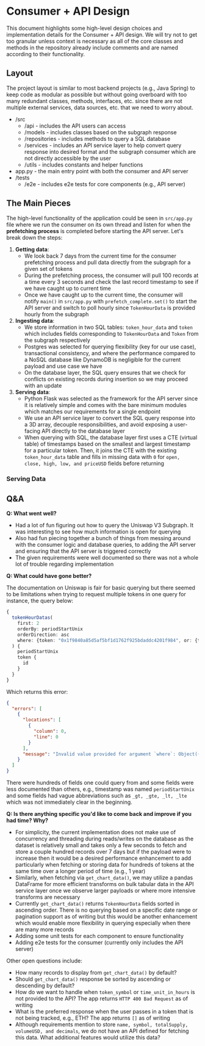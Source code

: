 # Consumer + API Design

This document highlights some high-level design choices and implementation details for the Consumer + API design. We will try not to get too granular unless context is necessary as all of the core classes and methods in the repository already include comments and are named according to their functionality.

## Layout

The project layout is similar to most backend projects (e.g., Java Spring) to keep code as modular as possible but without going overboard with too many redundant classes, methods, interfaces, etc. since there are not multiple external services, data sources, etc. that we need to worry about.

- /src
  - /api - includes the API users can access
  - /models - includes classes based on the subgraph response
  - /repositories - includes methods to query a SQL database
  - /services - includes an API service layer to help convert query response into desired format and the subgraph consumer which are not directly accessible by the user
  - /utils - includes constants and helper functions
- app.py - the main entry point with both the consumer and API server
- /tests
  - /e2e - includes e2e tests for core components (e.g., API server)

## The Main Pieces

The high-level functionality of the application could be seen in `src/app.py` file where we run the consumer on its own thread and listen for when the **prefetching process** is completed before starting the API server. Let's break down the steps:

1. **Getting data**:
   - We look back 7 days from the current time for the consumer prefetching process and pull data directly from the subgraph for a given set of tokens
   - During the prefetching process, the consumer will pull 100 records at a time every 3 seconds and check the last record timestamp to see if we have caught up to current time
   - Once we have caught up to the current time, the consumer will notify `main()` in `src/app.py` with `prefetch_complete.set()` to start the API server and switch to poll hourly since `TokenHourData` is provided hourly from the subgraph
2. **Ingesting data**:
   - We store information in two SQL tables: `token_hour_data` and `token` which includes fields corresponding to `TokenHourData` and `Token` from the subgraph respectively
   - Postgres was selected for querying flexibility (key for our use case), transactional consistency, and where the performance compared to a NoSQL database like DynamoDB is negligible for the current payload and use case we have
   - On the database layer, the SQL query ensures that we check for conflicts on existing records during insertion so we may proceed with an update
3. **Serving data**:
   - Python Flask was selected as the framework for the API server since it is relatively simple and comes with the bare minimum modules which matches our requirements for a single endpoint
   - We use an API service layer to convert the SQL query response into a 3D array, decouple responsibilities, and avoid exposing a user-facing API directly to the database layer
   - When querying with SQL, the database layer first uses a CTE (virtual table) of timestamps based on the smallest and largest timestamp for a particular token. Then, it joins the CTE with the existing `token_hour_data` table and fills in missing data with `0` for `open, close, high, low, and priceUSD` fields before returning

### Serving Data

## Q&A

**Q: What went well?**

- Had a lot of fun figuring out how to query the Uniswap V3 Subgraph. It was interesting to see how much information is open for querying
- Also had fun piecing together a bunch of things from messing around with the consumer logic and database queries, to adding the API server and ensuring that the API server is triggered correctly
- The given requirements were well documented so there was not a whole lot of trouble regarding implementation

**Q: What could have gone better?**

The documentation on Uniswap is fair for basic querying but there seemed to be limitations when trying to request multiple tokens in one query for instance, the query below:

```typescript
{
  tokenHourDatas(
    first: 2
    orderBy: periodStartUnix
    orderDirection: asc
    where: {token: "0x1f9840a85d5af5bf1d1762f925bdaddc4201f984", or: {token: "0x6b175474e89094c44da98b954eedeac495271d0f"}}
  ) {
    periodStartUnix
    token {
      id
    }
  }
}
```

Which returns this error:

```json
{
  "errors": [
    {
      "locations": [
        {
          "column": 0,
          "line": 0
        }
      ],
      "message": "Invalid value provided for argument `where`: Object({\"or\": Object({\"token\": String(\"0x6b175474e89094c44da98b954eedeac495271d0f\")}), \"token\": String(\"0x1f9840a85d5af5bf1d1762f925bdaddc4201f984\")})"
    }
  ]
}
```

There were hundreds of fields one could query from and some fields were less documented than others, e.g., timestamp was named `periodStartUnix` and some fields had vague abbreviations such as `_gt, _gte, _lt, _lte` which was not immediately clear in the beginning.

**Q: Is there anything specific you'd like to come back and improve if you had time? Why?**

- For simplicity, the current implementation does not make use of concurrency and threading during reads/writes on the database as the dataset is relatively small and takes only a few seconds to fetch and store a couple hundred records over 7 days but if the payload were to increase then it would be a desired performance enhancement to add particularly when fetching or storing data for hundreds of tokens at the same time over a longer period of time (e.g., 1 year)
- Similarly, when fetching via `get_chart_data()`, we may utilize a pandas DataFrame for more efficient transforms on bulk tabular data in the API service layer once we observe larger payloads or where more intensive transforms are necessary
- Currently `get_chart_data()` returns `TokenHourData` fields sorted in ascending order. There is no querying based on a specific date range or pagination support as of writing but this would be another enhancement which would enable more flexibility in querying especially when there are many more records
- Adding some unit tests for each component to ensure functionality
- Adding e2e tests for the consumer (currently only includes the API server)

Other open questions include:

- How many records to display from `get_chart_data()` by default?
- Should `get_chart_data()` response be sorted by ascending or descending by default?
- How do we want to handle when `token_symbol` or `time_unit_in_hours` is not provided to the API? The app returns `HTTP 400 Bad Request` as of writing
- What is the preferred response when the user passes in a token that is not being tracked, e.g., ETH? The app returns `[]` as of writing
- Although requirements mention to store `name, symbol, totalSupply, volumeUSD, and decimals`, we do not have an API defined for fetching this data. What additional features would utilize this data?
